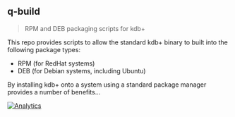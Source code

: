 ## q-build

> RPM and DEB packaging scripts for kdb+

This repo provides scripts to allow the standard kdb+ binary to built into the following package types:

* RPM (for RedHat systems)
* DEB (for Debian systems, including Ubuntu)

By installing kdb+ onto a system using a standard package manager provides a number of benefits...

[![Analytics](https://ga-beacon.appspot.com/UA-54104883-2/q-build/README)](https://github.com/jasraj/q-build)
